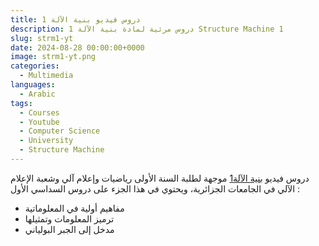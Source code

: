 ```yaml
---
title: دروس فيديو بنية الآلة 1
description: دروس مرئية لمادة بنية الآلة 1 Structure Machine 1
slug: strm1-yt
date: 2024-08-28 00:00:00+0000
image: strm1-yt.png
categories:
  - Multimedia
languages:
  - Arabic
tags:
  - Courses
  - Youtube
  - Computer Science
  - University
  - Structure Machine
---
```


دروس فيديو [بنية الآلة1](https://www.youtube.com/playlist?list=PL6rWyhpXGJmdWV6J1MZjIfgoe5nDUMAoU)
موجهة لطلبة السنة الأولى رياضيات وإعلام آلي وشعبة الإعلام الآلي في الجامعات الجزائرية،
ويحتوي في هذا الجزء على دروس السداسي الأول :

 - مفاهيم أولية في المعلوماتية
 - ترميز المعلومات وتمثيلها
 - مدخل إلى الجبر البولياني


